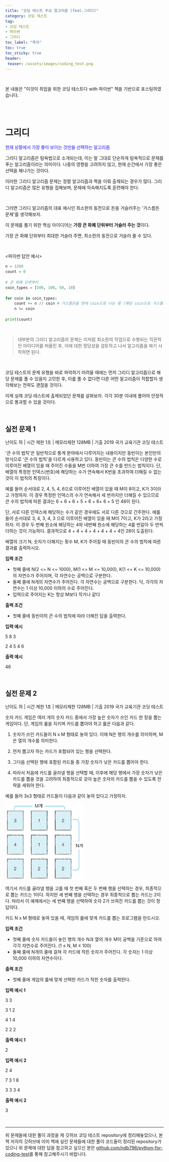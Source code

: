 ```yaml
---
title: "코딩 테스트 주요 알고리즘 (feat.그리디)"
category: 코딩 테스트
tag: 
- 코딩 테스트
- 파이썬
- 그리디
toc_label: "목차"
toc: true
toc_sticky: true
header:
 teaser: /assets/images/coding_test.png
---
```




<br/>

본 내용은 "이것이 취업을 위한 코딩 테스트다 with 파이썬" 책을 기반으로 포스팅하였습니다.

<br/>

<br/>

# 그리디

**<font style="color:#6666ff">현재 상황에서 가장 좋아 보이는 것만을 선택하는 알고리즘</font>**

그리디 알고리즘은 탐욕법으로 소개되는데, 이는 말 그대로 단순하게 탐욕적으로 문제를 푸는 알고리즘이라는 의미이다. 나중의 영향을 고려하지 않고, 현재 순간에서 가장 좋은 선택을 해나가는 것이다.

이러한 그리디 알고리즘 문제는 정렬 알고리즘과 짝을 이뤄 출제되는 경우가 많다. 그리디 알고리즘은 많은 유형을 접해보며, 문제에 익숙해지도록 훈련해야 한다. 

<br/>

그러면 그리디 알고리즘의 대표 예시인 최소한의 동전으로 돈을 거슬러주는  '거스름돈 문제'를 생각해보자.

이 문제를 풀기 위한 핵심 아이디어는 **가장 큰 화폐 단위부터 거슬러 주는 것**이다.

가장 큰 화폐 단위부터 최대한 거슬러 주면, 최소한의 동전으로 거슬러 줄 수 있다.

<br/>

<파이썬 답안 예시>

```python
n = 1260
count = 0

# 큰 화폐 단위부터
coin_types = [500, 100, 50, 10]

for coin in coin_types:
    count += n // coin # 거스름돈을 현재 coin으로 나눈 몫 (해당 coin으로 거스를 수 있는 동전 개수 count)
    n %= coin
    
print(count)
```

<br/>

> 대부분의 그리디 알고리즘의 문제는 이처럼 최소한의 작업으로 수행되는 직관적인 아이디어를 떠올린 후, 이에 대한 정당성을 검토하고 나서 알고리즘을 짜기 시작하면 된다.

<br/>

코딩 테스트의 문제 유형을 바로 파악하기 어려울 때에는 먼저 그리디 알고리즘으로 해당 문제를 풀 수 있을지 고민한 후, 이를 풀 수 없다면 다른 어떤 알고리즘이 적합할지 생각해보는 전략도 괜찮을 것이다.



이제 실제 코딩 테스트에 출제되었던 문제를 살펴보자. 각각 30분 이내에 풀어야 안정적으로 통과할 수 있을 것이다.

<br/>

## 실전 문제 1

난이도 하 | 시간 제한 1초 | 메모리제한 128MB | 기출 2019 국가 교육기관 코딩 테스트

 

'큰 수의 법칙'은 일반적으로 통계 분야에서 다루어지는 내용이지만 동빈이는 본인만의 방식으로 '큰 수의 법칙'을 다르게 사용하고 있다. 동빈이는 큰 수의 법칙은 다양한 수로 이루어진 배열이 있을 때 주어진 수들을 M번 더하여 가장 큰 수를 만드는 법칙이다. 단, 배열의 특정한 인덱스(번호)에 해당하는 수가 연속해서 K번을 초과하여 더해질 수 없는 것이 이 법칙의 특징이다.

예를 들어 순서대로 2, 4, 5, 4, 6으로 이루어진 배열이 있을 때 M이 8이고, K가 3이라고 가정하자. 이 경우 특정한 인덱스의 수가 연속해서 세 번까지만 더해질 수 있으므로 큰 수의 법칙에 따른 결과는 6 + 6 + 6 + 5 + 6 + 6+ 6 + 5 인 46이 된다. 

단, 서로 다른 인덱스에 해당하는 수가 같은 경우에도 서로 다른 것으로 간주한다. 예를 들어 순서대로 3, 4, 3, 4, 3 으로 이루어진 배열이 있을 때 M이 7이고, K가 2라고 가정하자. 이 경우 두 번째 원소에 해당하는 4와 네번째 원소에 해당하는 4를 번갈아 두 번씩 더하는 것이 가능하다. 결과적으로 4 + 4 + 4 + 4 + 4 + 4 + 4인 28이 도출된다. 

배열의 크기 N, 숫자가 더해지는 횟수 M, K가 주어질 때 동빈이의 큰 수의 법칙에 따른 결과를 출력하시오. 



**입력 조건** 

- 첫째 줄에 N(2 <= N <= 1000), M(1 <= M <= 10,000), K(1 <= K <= 10,000)의 자연수가 주어지며, 각 자연수는 공백으로 구분한다. 
- 둘째 줄에 N개의 자연수가 주어진다. 각 자연수는 공백으로 구분한다. 닥, 각각의 자연수는 1 이상 10,000 이하의 수로 주어진다. 
- 입력으로 주어지는 K는 항상 M보다 작거나 같다

**출력 조건** 

- 첫째 줄에 동빈이의 큰 수의 법칙에 따라 더해진 답을 출력한다. 

**입력 예시** 

5 8 3

2 4 5 4 6 

**출력 예시**

46

<br/>

## 실전 문제 2

난이도 하 | 시간 제한 1초 | 메모리제한 128MB | 기출 2019 국가 교육기관 코딩 테스트



숫자 카드 게임은 여러 개의 숫자 카드 중에서 가장 높은 숫자가 쓰인 카드 한 장을 뽑는 게임이다. 단, 게임의 룰을 지키며 카드를 뽑아야 하고 룰은 다음과 같다.

1. 숫자가 쓰인 카드들이 N x M 형태로 놓여 있다. 이때 N은 행의 개수를 의미하며, M은 열의 개수를 의미한다.

2. 먼저 뽑고자 하는 카드가 포함되어 있는 행을 선택한다.

3. 그다음 선택된 행에 포함된 카드들 중 가장 숫자가 낮은 카드를 뽑아야 한다.

4. 따라서 처음에 카드를 골라낼 행을 선택할 때, 이후에 해당 행에서 가장 숫자가 낮은 카드를 뽑을 것을 고려하여 최종적으로 갖아 높은 숫자의 카드를 뽑을 수 있도록 전략을 세워야 한다.

예를 들어 3x3 형태로 카드들이 다음과 같이 놓여 있다고 가정하자. 

<img src = "/assets/images/2021-09-05-coding_test_greedy/image-20210905003211561.png" width="250px"> 

여기서 카드를 골라낼 행을 고를 때 첫 번째 혹은 두 번째 행을 선택하는 경우, 최종적으로 뽑는 카드는 1이다. 하지만 세 번째 행을 선택하는 경우 최종적으로 뽑는 카드는 2이다. 따라서 이 예제에서는 세 번째 행을 선택하여 숫자 2가 쓰여진 카드를 뽑는 것이 정답이다.

카드 N x M 형태로 놓여 있을 때, 게임의 룰에 맞게 카드를 뽑는 프로그램을 만드시오.



**입력 조건** 

- 첫째 줄에 숫자 카드들이 놓인 행의 개수 N과 열의 개수 M이 공백을 기준으로 하여 각각 자연수로 주어진다. (1 ≤ N, M ≤ 100)
- 둘째 줄에 N개의 줄에 걸쳐 각 카드에 적힌 숫자가 주어진다. 각 숫자는 1 이상 10,000 이하의 자연수이다.

**출력 조건** 

- 첫째 줄에 게임의 룰에 맞게 선택한 카드가 적힌 숫자를 출력한다.

**입력 예시 1** 

3 3 

3 1 2 

4 1 4 

2 2 2

**출력 예시 1** 

2

**입력 예시 2**

2 4 

7 3 1 8 

3 3 3 4

**출력 예시 2**

3

<br/>

---

위 문제들에 대한 풀이 과정을 제 깃허브 코딩 테스트 repository에 정리해놓았으나, 본 책 저자의 깃허브에 이미 책에 실린 문제들에 대한 풀이 코드들이 정리된 repository가 있으니 위 문제에 대한 답을 참고하고 싶으신 분은 [github.com/ndb796/python-for-coding-test](https://github.com/ndb796/python-for-coding-test)를 통해 참고해주시기 바랍니다.

<br/>

<br/>

